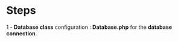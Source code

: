 # Steps

1 - **Database** **class** configuration : **Database.php** for the **database** **connection**.
